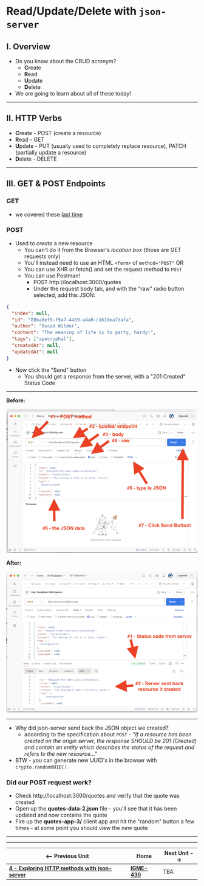 # Read/Update/Delete with `json-server`

## I. Overview
- Do you know about the CRUD acronym?
  - **C**reate
  - **R**ead
  - **U**pdate
  - **D**elete
- We are going to learn about all of these today!

---

## II. HTTP Verbs 
- **C**reate - POST (create a resource)
- **R**ead - GET
- **U**pdate - PUT (usually used to completely replace resource), PATCH (partially update a resource)
- **D**elete - DELETE

---

## III. GET & POST Endpoints
### GET
- we covered these [last time](4-http-methods-with-json-server.md#GET-endpoints)

### POST
- Used to *create* a new resource
  - You can't do it from the Browser's *location box* (those are GET requests only)
  - You'll instead need to use an HTML `<form>` of `method="POST"` OR
  - You can use XHR or fetch() and set the request method to `POST`
  - You can use Postman!
    - POST http://localhost:3000/quotes
    - Under the request body tab, and with the "raw" radio button selected, add this JSON:

```json
{
  "index": null,
  "id": "80ba8ef9-f9a7-4459-a4a0-c1619ea7dafa",
  "author": "Oscad Wilder",
  "content": "The meaning of life is to party, hardy!",
  "tags": ["apocryphal"],
  "createdAt": null,
  "updatedAt": null
}
```

- Now click the "Send" button
  - You should get a response from the server, with a "201 Created" Status Code
 
---

**Before:**

![screenshot](_images/json-server-1.png)


**After:**

![screenshot](_images/json-server-2.png)

---

- Why did json-server send back the JSON object we created?
  - according to the specification about `POST` - *"If a resource has been created on the origin server, the response SHOULD be 201 (Created) and contain an entity which describes the status of the request and refers to the new resource..."*
- BTW - you can generate new UUID's in the browser with `crypto.randomUUID()`

### Did our POST request work?
- Check http://localhost:3000/quotes and verify that the quote was created
- Open up the **quotes-data-2.json** file - you'll see that it has been updated and now contains the quote
- Fire up the **quotes-app-3/** client app and hit the "random" button a few times - at some point you should view the new quote

---
---

| <-- Previous Unit | Home | Next Unit -->
| --- | --- | --- 
| [**4 - Exploring HTTP methods with json-server**](4-http-methods-with-json-server.md)  |  [**IGME-430**](../) | TBA

